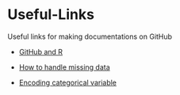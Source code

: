 # Useful-Links
Useful links for making documentations on GitHub

- [GitHub and R](https://resources.github.com/whitepapers/github-and-rstudio/)

- [How to handle missing data](https://www.kaggle.com/pavansanagapati/simple-tutorial-how-to-handle-missing-data)

- [Encoding categorical variable](https://pbpython.com/categorical-encoding.html)


